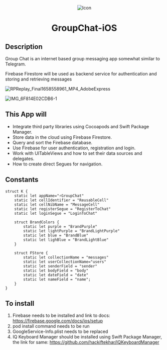 <p align="center">
  <img src="https://user-images.githubusercontent.com/82581324/180593755-83ce022c-a632-437b-928e-8caf68f143e3.png" alt="Icon"/>
</p>
<H1 align="center">GroupChat-iOS</H1>


## Description

Group Chat is an internet based group messaging app somewhat similar to Telegram. 

Firebase Firestore will be used as backend service for authentication and storing and retrieving messages

![RPReplay_Final1658558961_MP4_AdobeExpress](https://user-images.githubusercontent.com/82581324/180594848-7df3cf39-cd4a-49ac-9940-e64e5c62dc08.gif)

![IMG_6F814E02CDB6-1](https://user-images.githubusercontent.com/82581324/180595051-4697b1ab-fd0f-49b4-843d-53ba2d199e71.jpg)


## This App will

* Integrate third party libraries using Cocoapods and Swift Package Manager.
* Store data in the cloud using Firebase Firestore.
* Query and sort the Firebase database.
* Use Firebase for user authentication, registration and login.
* Work with UITableViews and how to set their data sources and delegates.
* How to create direct Segues for navigation.


## Constants
```
struct K {
    static let appName="⚡️GroupChat"
    static let cellIdentifier = "ReusableCell"
    static let cellNibName = "MessageCell"
    static let registerSegue = "RegisterToChat"
    static let loginSegue = "LoginToChat"
    
    struct BrandColors {
        static let purple = "BrandPurple"
        static let lightPurple = "BrandLightPurple"
        static let blue = "BrandBlue"
        static let lighBlue = "BrandLightBlue"
    }
    
    struct FStore {
        static let collectionName = "messages"
        static let userCollectionName="users"
        static let senderField = "sender"
        static let bodyField = "body"
        static let dateField = "date"
        static let nameField = "name";
    }
}

```
## To install 
1. Firebase needs to be installed and link to docs: https://firebase.google.com/docs/ios/setup
2. pod install command needs to be run
3. GoogleService-Info.plist needs to be replaced 
4. IQ Keyboard Manager should be installed using Swift Package Manager, the link for same: https://github.com/hackiftekhar/IQKeyboardManager 
